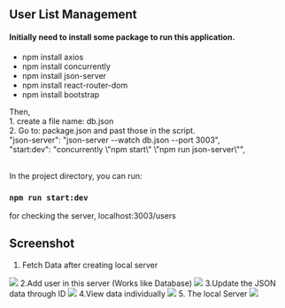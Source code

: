 
## User List Management

#### Initially need to install some package to run this application.
<ul>
  <li>npm install axios</li>
  <li>npm install concurrently</li>
  <li>npm install json-server</li>
  <li>npm install react-router-dom</li>
  <li>npm install bootstrap</li>
</ul>
Then, <br/>
1. create a file name: db.json<br/>
2. Go to: package.json and past those in the script.<br/>
"json-server": "json-server --watch db.json --port 3003",<br/>
"start:dev": "concurrently \"npm start\" \"npm run json-server\"",<br/><br/>

In the project directory, you can run:
### `npm run start:dev`<br/>
for checking the server, localhost:3003/users<br/>

## Screenshot
1. Fetch Data after creating local server
<image  src="https://github.com/alaminstore/conventional-app/blob/master/src/screenshot/Fetch_data.png"/>
2.Add user in this server (Works like Database)
<image  src="https://github.com/alaminstore/conventional-app/blob/master/src/screenshot/Add_user.png"/>
3.Update the JSON data through ID
<image  src="https://github.com/alaminstore/conventional-app/blob/master/src/screenshot/Edit_user.png"/>
4.View data individually
<image  src="https://github.com/alaminstore/conventional-app/blob/master/src/screenshot/View_user.png"/>
5. The local Server
<image  src="https://github.com/alaminstore/conventional-app/blob/master/src/screenshot/Create_server.png"/>
